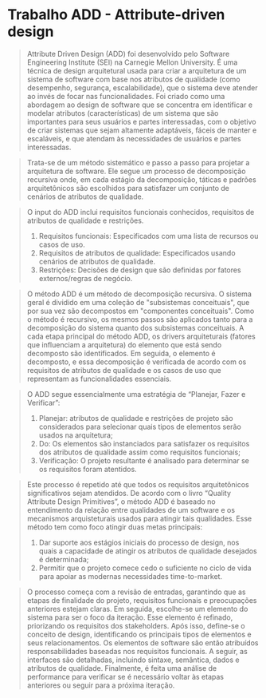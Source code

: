 # Trabalho ADD - Attribute-driven design

> Attribute Driven Design (ADD) foi desenvolvido pelo Software Engineering Institute (SEI) na Carnegie Mellon University.
> É uma técnica de design arquitetural usada para criar a arquitetura de um sistema de software com base nos atributos de qualidade (como desempenho, segurança, escalabilidade), que o sistema deve atender ao invés de focar nas funcionalidades. Foi criado como uma abordagem ao design de software que se concentra em identificar e modelar atributos (características) de um sistema que são importantes para seus usuários e partes interessadas,
> com o objetivo de criar sistemas que sejam altamente adaptáveis, fáceis de manter e escaláveis, e que atendam às necessidades de usuários e partes interessadas.

> Trata-se de um método sistemático e passo a passo para projetar a arquitetura de software. Ele segue um processo de decomposição recursiva onde, em cada estágio da decomposição,
> táticas e padrões arquitetônicos são escolhidos para satisfazer um conjunto de cenários de atributos de qualidade.

> O input do ADD inclui requisitos funcionais conhecidos, requisitos de atributos de qualidade e restrições.
>   1. Requisitos funcionais: Especificados com uma lista de recursos ou casos de uso.
>   2. Requisitos de atributos de qualidade: Especificados usando cenários de atributos de qualidade.
>   3. Restrições: Decisões de design que são definidas por fatores externos/regras de negócio.

> O método ADD é um método de decomposição recursiva. O sistema geral é dividido em uma coleção de "subsistemas conceituais", que por sua vez são decompostos em "componentes conceituais".
> Como o método é recursivo, os mesmos passos são aplicados tanto para a decomposição do sistema quanto dos subsistemas conceituais. A cada etapa principal do método ADD, os drivers arquiteturais
> (fatores que influenciam a arquitetura) do elemento que está sendo decomposto são identificados. Em seguida, o elemento é decomposto, e essa decomposição é verificada de acordo com os requisitos
> de atributos de qualidade e os casos de uso que representam as funcionalidades essenciais.

> O ADD segue essencialmente uma estratégia de “Planejar, Fazer e Verificar”:
>   1. Planejar: atributos de qualidade e restrições de projeto são considerados para selecionar quais tipos de elementos serão usados ​​na arquitetura;
>   2. Do: Os elementos são instanciados para satisfazer os requisitos dos atributos de qualidade assim como requisitos funcionais;
>   3. Verificação: O projeto resultante é analisado para determinar se os requisitos foram atentidos.

> Este processo é repetido até que todos os requisitos arquitetônicos significativos sejam atendidos.
> De acordo com o livro “Quality Attribute Design Primitives”, o método ADD é baseado no entendimento da relação entre qualidades de um software e os mecanismos arquisteturais usados para atingir tais
> qualidades. Esse método tem como foco atingir duas metas principais:
>   1. Dar suporte aos estágios iniciais do processo de design, nos quais a capacidade de atingir os atributos de qualidade desejados é determinada;
>   2. Permitir que o projeto comece cedo o suficiente no ciclo de vida para apoiar as modernas necessidades time-to-market.

> O processo começa com a revisão de entradas, garantindo que as etapas de finalidade do projeto, requisitos funcionais e preocupações anteriores estejam claras. Em seguida, escolhe-se um elemento do sistema
> para ser o foco da iteração. Esse elemento é refinado, priorizando os requisitos dos stakeholders. Após isso, define-se o conceito de design, identificando os principais tipos de elementos e seus
> relacionamentos. Os elementos de software são então atribuídos responsabilidades baseadas nos requisitos funcionais. A seguir, as interfaces são detalhadas, incluindo sintaxe, semântica, dados e atributos
> de qualidade. Finalmente, é feita uma análise de performance para verificar se é necessário voltar às etapas anteriores ou seguir para a próxima iteração.
